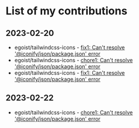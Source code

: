 # List of my contributions
## 2023-02-20
- egoist/tailwindcss-icons - [fix1: Can't resolve '@iconify/json/package.json' error](https://github.com/egoist/tailwindcss-icons/pull/10)
- egoist/tailwindcss-icons - [chore1: Can't resolve '@iconify/json/package.json' error](https://github.com/egoist/tailwindcss-icons/pull/10)
- egoist/tailwindcss-icons - [fix1: Can't resolve '@iconify/json/package.json' error](https://github.com/egoist/tailwindcss-icons/pull/10)
## 2023-02-22
- egoist/tailwindcss-icons - [chore1: Can't resolve '@iconify/json/package.json' error](https://github.com/egoist/tailwindcss-icons/pull/10)
